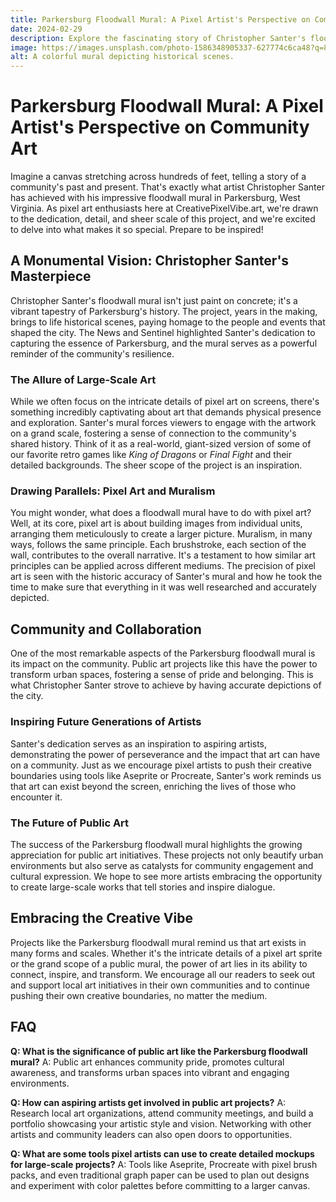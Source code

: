 ```yaml
---
title: Parkersburg Floodwall Mural: A Pixel Artist's Perspective on Community Art
date: 2024-02-29
description: Explore the fascinating story of Christopher Santer's floodwall mural in Parkersburg through the lens of pixel art aesthetics and community engagement.
image: https://images.unsplash.com/photo-1586348905337-627774c6ca48?q=80&w=2070&auto=format&fit=crop&ixlib=rb-4.0.3&ixid=M3wxMjA3fDB8MHxwaG90by1wYWdlfHx8fGVufDB8fHx8fA%3D%3D
alt: A colorful mural depicting historical scenes.
---
```


# Parkersburg Floodwall Mural: A Pixel Artist's Perspective on Community Art

Imagine a canvas stretching across hundreds of feet, telling a story of a community's past and present. That's exactly what artist Christopher Santer has achieved with his impressive floodwall mural in Parkersburg, West Virginia. As pixel art enthusiasts here at CreativePixelVibe.art, we're drawn to the dedication, detail, and sheer scale of this project, and we're excited to delve into what makes it so special. Prepare to be inspired!

## A Monumental Vision: Christopher Santer's Masterpiece

Christopher Santer's floodwall mural isn't just paint on concrete; it's a vibrant tapestry of Parkersburg's history. The project, years in the making, brings to life historical scenes, paying homage to the people and events that shaped the city. The News and Sentinel highlighted Santer's dedication to capturing the essence of Parkersburg, and the mural serves as a powerful reminder of the community's resilience.

### The Allure of Large-Scale Art

While we often focus on the intricate details of pixel art on screens, there's something incredibly captivating about art that demands physical presence and exploration. Santer's mural forces viewers to engage with the artwork on a grand scale, fostering a sense of connection to the community's shared history. Think of it as a real-world, giant-sized version of some of our favorite retro games like *King of Dragons* or *Final Fight* and their detailed backgrounds. The sheer scope of the project is an inspiration.

### Drawing Parallels: Pixel Art and Muralism

You might wonder, what does a floodwall mural have to do with pixel art? Well, at its core, pixel art is about building images from individual units, arranging them meticulously to create a larger picture. Muralism, in many ways, follows the same principle. Each brushstroke, each section of the wall, contributes to the overall narrative. It's a testament to how similar art principles can be applied across different mediums. The precision of pixel art is seen with the historic accuracy of Santer's mural and how he took the time to make sure that everything in it was well researched and accurately depicted.

## Community and Collaboration

One of the most remarkable aspects of the Parkersburg floodwall mural is its impact on the community. Public art projects like this have the power to transform urban spaces, fostering a sense of pride and belonging. This is what Christopher Santer strove to achieve by having accurate depictions of the city. 

### Inspiring Future Generations of Artists

Santer's dedication serves as an inspiration to aspiring artists, demonstrating the power of perseverance and the impact that art can have on a community. Just as we encourage pixel artists to push their creative boundaries using tools like Aseprite or Procreate, Santer's work reminds us that art can exist beyond the screen, enriching the lives of those who encounter it.

### The Future of Public Art

The success of the Parkersburg floodwall mural highlights the growing appreciation for public art initiatives. These projects not only beautify urban environments but also serve as catalysts for community engagement and cultural expression. We hope to see more artists embracing the opportunity to create large-scale works that tell stories and inspire dialogue.

## Embracing the Creative Vibe

Projects like the Parkersburg floodwall mural remind us that art exists in many forms and scales. Whether it's the intricate details of a pixel art sprite or the grand scope of a public mural, the power of art lies in its ability to connect, inspire, and transform. We encourage all our readers to seek out and support local art initiatives in their own communities and to continue pushing their own creative boundaries, no matter the medium.

## FAQ

**Q: What is the significance of public art like the Parkersburg floodwall mural?**
A: Public art enhances community pride, promotes cultural awareness, and transforms urban spaces into vibrant and engaging environments.

**Q: How can aspiring artists get involved in public art projects?**
A: Research local art organizations, attend community meetings, and build a portfolio showcasing your artistic style and vision. Networking with other artists and community leaders can also open doors to opportunities.

**Q: What are some tools pixel artists can use to create detailed mockups for large-scale projects?**
A: Tools like Aseprite, Procreate with pixel brush packs, and even traditional graph paper can be used to plan out designs and experiment with color palettes before committing to a larger canvas.
